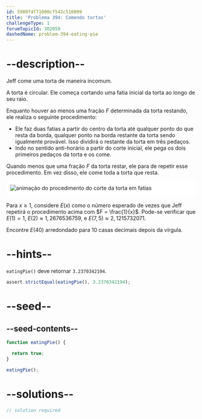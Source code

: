 ```yaml
---
id: 5900f4f71000cf542c510009
title: 'Problema 394: Comendo tortas'
challengeType: 1
forumTopicId: 302059
dashedName: problem-394-eating-pie
---
```


# --description--

Jeff come uma torta de maneira incomum.

A torta é circular. Ele começa cortando uma fatia inicial da torta ao longo de seu raio.

Enquanto houver ao menos uma fração $F$ determinada da torta restando, ele realiza o seguinte procedimento:

- Ele faz duas fatias a partir do centro da torta até qualquer ponto do que resta da borda, qualquer ponto na borda restante da torta sendo igualmente provável. Isso dividirá o restante da torta em três pedaços.
- Indo no sentido anti-horário a partir do corte inicial, ele pega os dois primeiros pedaços da torta e os come.

Quando menos que uma fração $F$ da torta restar, ele para de repetir esse procedimento. Em vez disso, ele come toda a torta que resta.

<img alt="animação do procedimento do corte da torta em fatias" src="https://cdn.freecodecamp.org/curriculum/project-euler/eating-pie.gif" style="background-color: white; padding: 10px; display: block; margin-right: auto; margin-left: auto; margin-bottom: 1.2rem;" />

Para $x ≥ 1$, considere $E(x)$ como o número esperado de vezes que Jeff repetirá o procedimento acima com $F = \frac{1}{x}$. Pode-se verificar que $E(1) = 1$, $E(2) ≈ 1,2676536759$, e $E(7,5) ≈ 2,1215732071$.

Encontre $E(40)$ arredondado para 10 casas decimais depois da vírgula.

# --hints--

`eatingPie()` deve retornar `3.2370342194`.

```js
assert.strictEqual(eatingPie(), 3.2370342194);
```

# --seed--

## --seed-contents--

```js
function eatingPie() {

  return true;
}

eatingPie();
```

# --solutions--

```js
// solution required
```
